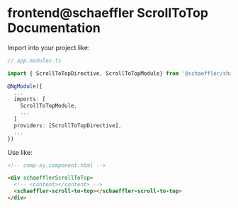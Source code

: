 # frontend@schaeffler ScrollToTop Documentation
Import into your project like:

```typescript
// app.modules.ts

import { ScrollToTopDirective, ScrollToTopModule} from '@schaeffler/shared/ui-components';

@NgModule({
  ...
  imports: [
    ScrollToTopModule,
    ...
  ]
  providers: [ScrollToTopDirective],
  ...
})
```

Use like:

```html
<!-- comp-xy.component.html -->

<div schaefflerScrollToTop>
  <!-- <content></content> -->
  <schaeffler-scroll-to-top></schaeffler-scroll-to-top>
</div>
```